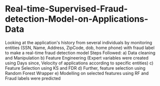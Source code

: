 # Real-time-Supervised-Fraud-detection-Model-on-Applications-Data
Looking at the application's history from several individuals by monitoring entities (SSN, Name, Address, ZipCode, dob, home phone) with fraud label to make a real-time fraud detection model
Steps Followed: 
a) Data cleaning and Manipulation
b) Feature Engineering (Expert variables were created using Days since, Velocity of applications according to specific entities)
c) Feature Selection using KS and FDR 
d) Further, feature selection using Random Forest Wrapper
e) Modelling on selected features using RF and Fraud labels were predicted
